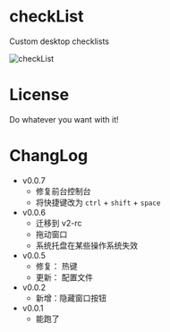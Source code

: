 # checkList

Custom desktop checklists

![checkList](https://socialify.git.ci/initialencounter/checkList/image?description=1&font=Rokkitt&forks=1&issues=1&language=1&name=1&owner=1&pattern=Diagonal%20Stripes&pulls=1&stargazers=1&theme=Dark)

# License
Do whatever you want with it!

# ChangLog
- v0.0.7
    - 修复前台控制台
    - 将快捷键改为 `ctrl` + `shift` + `space`
- v0.0.6
    - 迁移到 v2-rc
    - 拖动窗口
    - 系统托盘在某些操作系统失效
- v0.0.5
    - 修复： 热键
    - 更新： 配置文件
- v0.0.2
    - 新增：隐藏窗口按钮
- v0.0.1
    - 能跑了
